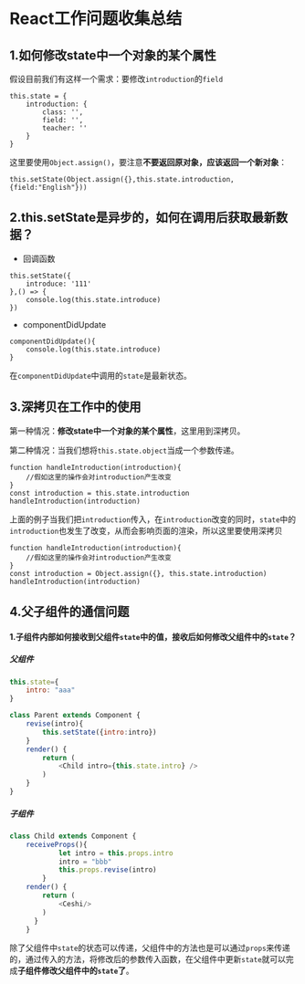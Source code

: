 # React工作问题收集总结



## 1.如何修改state中一个对象的某个属性

假设目前我们有这样一个需求：要修改`introduction`的`field`

```react
this.state = {
    introduction: {
        class: '',
        field: '',
        teacher: ''
    }
}
```

这里要使用`Object.assign()`，要注意**不要返回原对象，应该返回一个新对象**：

```react
this.setState(Object.assign({},this.state.introduction,{field:"English"}))
```

## 2.this.setState是异步的，如何在调用后获取最新数据？

- 回调函数

```react
this.setState({
    introduce: '111'
},() => {
    console.log(this.state.introduce)
})
```

- componentDidUpdate

```React
componentDidUpdate(){
    console.log(this.state.introduce)
}
```

在`componentDidUpdate`中调用的`state`是最新状态。

## 3.深拷贝在工作中的使用

第一种情况：**修改state中一个对象的某个属性**，这里用到深拷贝。

第二种情况：当我们想将`this.state.object`当成一个参数传递。

```react
function handleIntroduction(introduction){
    //假如这里的操作会对introduction产生改变
}
const introduction = this.state.introduction
handleIntroduction(introduction)
```

上面的例子当我们把`introduction`传入，在`introduction`改变的同时，`state`中的`introduction`也发生了改变，从而会影响页面的渲染，所以这里要使用深拷贝

```react
function handleIntroduction(introduction){
    //假如这里的操作会对introduction产生改变
}
const introduction = Object.assign({}, this.state.introduction)
handleIntroduction(introduction)
```

## 4.父子组件的通信问题

#### 1.子组件内部如何接收到父组件`state`中的值，接收后如何修改父组件中的`state`？

##### 父组件

```javascript
this.state={
    intro: "aaa"
}

class Parent extends Component {
    revise(intro){
        this.setState({intro:intro})
    }
    render() {
        return (
            <Child intro={this.state.intro} />
        )
    }
}
```

##### 子组件

```javascript
class Child extends Component {
    receiveProps(){
        	let intro = this.props.intro
            intro = "bbb"
        	this.props.revise(intro)
        }
    render() {
        return (
            <Ceshi/>
        )
      }
    }
```

除了父组件中`state`的状态可以传递，父组件中的方法也是可以通过`props`来传递的，通过传入的方法，将修改后的参数传入函数，在父组件中更新`state`就可以完成**子组件修改父组件中的`state`了**。